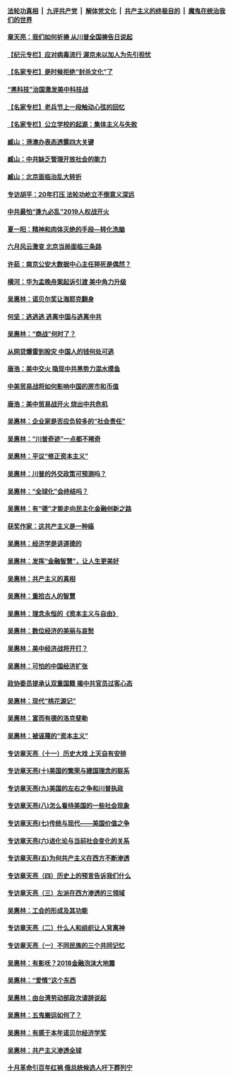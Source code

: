 ####  [法轮功真相](../../../../basic/blob/master/README.md?t=05282301) &nbsp;|&nbsp; [九评共产党](../../../../9ping.md/blob/master/README.md?t=05282301) &nbsp;|&nbsp; [解体党文化](../../../../jtdwh.md/blob/master/README.md?t=05282301)  &nbsp;|&nbsp; [共产主义的终极目的](../../../../gczydzjmd.md/blob/master/README.md?t=05282301) &nbsp;|&nbsp; [魔鬼在统治我们的世界](../../../../mgztzwmdsj.md/blob/master/README.md?t=05282301) 

#### [章天亮：我们如何祈祷 从川普全国祷告日说起](../pages/nsc423/n11944627.md?t=05282301) 

#### [【纪元专栏】应对病毒流行 渥京未以加人为先引担忧](../pages/nsc423/n11875714.md?t=05282301) 

#### [【名家专栏】是时候拒绝“封杀文化”了](../pages/nsc423/n11814093.md?t=05282301) 

#### [“黑科技”治国激发美中科技战](../pages/nsc423/n11638056.md?t=05282301) 

#### [【名家专栏】老兵节上一段触动心弦的回忆](../pages/nsc423/n11646016.md?t=05282301) 

#### [【名家专栏】公立学校的起源：集体主义与失败](../pages/nsc423/n11601833.md?t=05282301) 

#### [臧山：港澳办表态透露四大关键](../pages/nsc423/n11421628.md?t=05282301) 

#### [臧山：中共缺乏管理开放社会的能力](../pages/nsc423/n11407457.md?t=05282301) 

#### [臧山：北京面临治乱大转折](../pages/nsc423/n11406895.md?t=05282301) 

#### [专访胡平：20年打压 法轮功屹立不倒意义深远](../pages/nsc423/n11398800.md?t=05282301) 

#### [中共最怕“逢九必乱”2019人权战开火](../pages/nsc423/n11385248.md?t=05282301) 

#### [夏一阳：精神和肉体灭绝的手段—转化洗脑](../pages/nsc423/n11368250.md?t=05282301) 

#### [六月风云激变 北京当局面临三条路](../pages/nsc423/n11313668.md?t=05282301) 

#### [许茹：南京公安大数据中心主任猝死是偶然？](../pages/nsc423/n11064744.md?t=05282301) 

#### [横河：华为孟晚舟案起诉引渡 美中角力升级](../pages/nsc423/n11027230.md?t=05282301) 

#### [吴惠林：诺贝尔奖让海耶克翻身](../pages/nsc423/n10890049.md?t=05282301) 

#### [何坚：逃逃逃 逃离中国与逃离中共](../pages/nsc423/n10592891.md?t=05282301) 

#### [吴惠林：“商战”何时了？](../pages/nsc423/n10573558.md?t=05282301) 

#### [从网贷爆雷到股灾 中国人的钱何处可逃](../pages/nsc423/n10572800.md?t=05282301) 

#### [唐浩：美中交火 隐现中共黑势力混水摸鱼](../pages/nsc423/n10544040.md?t=05282301) 

#### [中美贸易战将如何影响中国的房市和币值](../pages/nsc423/n10543697.md?t=05282301) 

#### [唐浩：美中贸易战开火 烧出中共危机](../pages/nsc423/n10540126.md?t=05282301) 

#### [吴惠林：企业家是否应负较多的“社会责任”](../pages/nsc423/n10535022.md?t=05282301) 

#### [吴惠林：“川普奇迹”一点都不稀奇](../pages/nsc423/n10512808.md?t=05282301) 

#### [吴惠林：平议“修正资本主义”](../pages/nsc423/n10495724.md?t=05282301) 

#### [吴惠林：川普的外交政策可预测吗？](../pages/nsc423/n10462387.md?t=05282301) 

#### [吴惠林：“全球化”会终结吗？](../pages/nsc423/n10452838.md?t=05282301) 

#### [吴惠林：有“德”才能走向民主化金融创新之路](../pages/nsc423/n10432292.md?t=05282301) 

#### [获奖作家：这共产主义是一种癌](../pages/nsc423/n10431541.md?t=05282301) 

#### [吴惠林：经济学是讲道德的](../pages/nsc423/n10398014.md?t=05282301) 

#### [吴惠林：发挥“金融智慧”，让人生更美好](../pages/nsc423/n10375019.md?t=05282301) 

#### [吴惠林：共产主义的真相](../pages/nsc423/n10351394.md?t=05282301) 

#### [吴惠林：重拾古人的智慧](../pages/nsc423/n10337691.md?t=05282301) 

#### [吴惠林：理念永恒的《资本主义与自由》](../pages/nsc423/n10316274.md?t=05282301) 

#### [吴惠林：数位经济的美丽与哀愁](../pages/nsc423/n10292946.md?t=05282301) 

#### [吴惠林：美中经济战将开打？](../pages/nsc423/n10258825.md?t=05282301) 

#### [吴惠林：可怕的中国经济扩张](../pages/nsc423/n10219147.md?t=05282301) 

#### [政协委员提承认双重国籍 揭中共官员过客心态](../pages/nsc423/n10208809.md?t=05282301) 

#### [吴惠林：现代“桃花源记”](../pages/nsc423/n10185234.md?t=05282301) 

#### [吴惠林：富而有德的洛克斐勒](../pages/nsc423/n10142264.md?t=05282301) 

#### [吴惠林：被诬蔑的“资本主义”](../pages/nsc423/n10124816.md?t=05282301) 

#### [专访章天亮（十一）历史大戏 上天自有安排](../pages/nsc423/n10094905.md?t=05282301) 

#### [专访章天亮(十)美国的繁荣与建国理念的联系](../pages/nsc423/n10094899.md?t=05282301) 

#### [专访章天亮(九)美国的左右之争和川普执政](../pages/nsc423/n10094889.md?t=05282301) 

#### [专访章天亮(八)怎么看待美国的一些社会现象](../pages/nsc423/n10094857.md?t=05282301) 

#### [专访章天亮(七)传统与现代——美国价值之争](../pages/nsc423/n10093140.md?t=05282301) 

#### [专访章天亮(六)进化论与当前社会变化的关系](../pages/nsc423/n10092036.md?t=05282301) 

#### [专访章天亮(五)为何共产主义在西方不断渗透](../pages/nsc423/n10083620.md?t=05282301) 

#### [专访章天亮（四）历史上的预言告诉我们什么](../pages/nsc423/n10083606.md?t=05282301) 

#### [专访章天亮（三）左派在西方渗透的三领域](../pages/nsc423/n10081115.md?t=05282301) 

#### [吴惠林：工会的形成及其功能](../pages/nsc423/n10080633.md?t=05282301) 

#### [专访章天亮（二）什么人和组织让人背离神](../pages/nsc423/n10076637.md?t=05282301) 

#### [专访章天亮（一）不同民族的三个共同记忆](../pages/nsc423/n10074188.md?t=05282301) 

#### [吴惠林：有影呒？2018金融泡沫大地震](../pages/nsc423/n10040534.md?t=05282301) 

#### [吴惠林：“爱情”这个东西](../pages/nsc423/n10019423.md?t=05282301) 

#### [吴惠林：由台湾劳动部政次请辞说起](../pages/nsc423/n9979679.md?t=05282301) 

#### [吴惠林：五鬼搬运如何了？](../pages/nsc423/n9925338.md?t=05282301) 

#### [吴惠林：有感于本年诺贝尔经济学奖](../pages/nsc423/n9871883.md?t=05282301) 

#### [吴惠林：共产主义渗透全球](../pages/nsc423/n9812748.md?t=05282301) 

#### [十月革命引百年红祸 俄总统候选人吁下葬列宁](../pages/nsc423/n9810182.md?t=05282301) 

